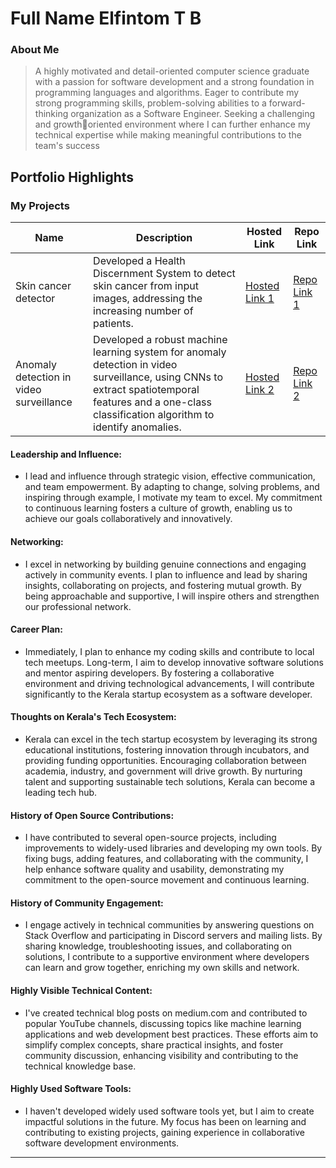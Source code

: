 # Full Name Elfintom T B

### About Me

> A highly motivated and detail-oriented computer science graduate with a passion for software development and a strong foundation in programming languages and algorithms. Eager to contribute my strong programming skills, problem-solving abilities to a forward-thinking organization as a Software Engineer. Seeking a challenging and growthoriented environment where I can further enhance my technical expertise while making meaningful contributions to the team's success


## Portfolio Highlights

### My Projects

| Name                | Description                                                            | Hosted Link                              | Repo Link                                                      |
|---------------------|---------------------------------------------------------------------------|------------------------------------------|----------------------------------------------------------------|
| Skin cancer detector  |   Developed a Health Discernment System to detect skin cancer from input images, addressing the increasing number of patients.       | [Hosted Link 1](https://example.com)    | [Repo Link 1](https://github.com/username/project1)             |
| Anomaly detection in video surveillance  | Developed a robust machine learning system for anomaly detection in video surveillance, using CNNs to extract spatiotemporal features and a one-class classification algorithm to identify anomalies.      | [Hosted Link 2](https://example.com)    | [Repo Link 2](https://github.com/username/project2)             |

#### Leadership and Influence:

- I lead and influence through strategic vision, effective communication, and team empowerment. By adapting to change, solving problems, and inspiring through example, I motivate my team to excel. My commitment to continuous learning fosters a culture of growth, enabling us to achieve our goals collaboratively and innovatively.

#### Networking:

- I excel in networking by building genuine connections and engaging actively in community events. I plan to influence and lead by sharing insights, collaborating on projects, and fostering mutual growth. By being approachable and supportive, I will inspire others and strengthen our professional network.

#### Career Plan:

- Immediately, I plan to enhance my coding skills and contribute to local tech meetups. Long-term, I aim to develop innovative software solutions and mentor aspiring developers. By fostering a collaborative environment and driving technological advancements, I will contribute significantly to the Kerala startup ecosystem as a software developer.

#### Thoughts on Kerala's Tech Ecosystem:

- Kerala can excel in the tech startup ecosystem by leveraging its strong educational institutions, fostering innovation through incubators, and providing funding opportunities. Encouraging collaboration between academia, industry, and government will drive growth. By nurturing talent and supporting sustainable tech solutions, Kerala can become a leading tech hub.

#### History of Open Source Contributions:

- I have contributed to several open-source projects, including improvements to widely-used libraries and developing my own tools. By fixing bugs, adding features, and collaborating with the community, I help enhance software quality and usability, demonstrating my commitment to the open-source movement and continuous learning.

#### History of Community Engagement:

-  I engage actively in technical communities by answering questions on Stack Overflow and participating in Discord servers and mailing lists. By sharing knowledge, troubleshooting issues, and collaborating on solutions, I contribute to a supportive environment where developers can learn and grow together, enriching my own skills and network.

#### Highly Visible Technical Content:

- I've created technical blog posts on medium.com and contributed to popular YouTube channels, discussing topics like machine learning applications and web development best practices. These efforts aim to simplify complex concepts, share practical insights, and foster community discussion, enhancing visibility and contributing to the technical knowledge base.

#### Highly Used Software Tools:

- I haven't developed widely used software tools yet, but I aim to create impactful solutions in the future. My focus has been on learning and contributing to existing projects, gaining experience in collaborative software development environments.






---
